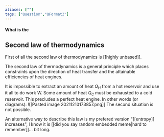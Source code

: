 ```yaml
---
aliases: [""]
tags: ["Question","QFormat3"]
---
```


#### What is the
## Second law of thermodynamics
First of all the second law of thermodynamics is [[highly unbased]].

The second law of thermodynamics is a general principle which places constraints upon the direction of heat transfer and the attainable efficiencies of heat engines. 

It is impossible to extract an amount of heat $Q_H$ from a hot reservoir and use it all to do work W. Some amount of heat $Q_C$ must be exhausted to a cold reservoir. This precludes a perfect heat engine. In other words (or diagrams):
![[Pasted image 20211210173857.png]]
The second situation is not possible.

An alternative way to describe this law is my prefered version "[[entropy]] increases", I know it is [[did you say random embedded meme|hard to remember]]... bit long.